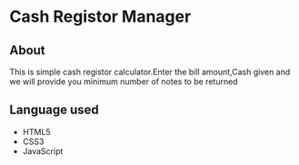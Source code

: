 # Cash Registor Manager

## About

This is simple cash registor calculator.Enter the bill amount,Cash given and we will provide you minimum number of notes to be returned

## Language used

- HTML5
- CSS3
- JavaScript
